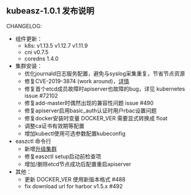 ## kubeasz-1.0.1 发布说明

CHANGELOG:
- 组件更新：
  - k8s: v1.13.5 v1.12.7 v1.11.9
  - cni v0.7.5
  - coredns 1.4.0
- 集群安装：
  - 优化journald日志服务配置，避免与syslog采集重复，节省节点资源
  - 修复CVE-2019-3874 (work around)，[详情](https://mp.weixin.qq.com/s/CnzK8722pJUWRAitWBRPcw)
  - 修复首个etcd成员故障时apiserver也故障的bug，详见 kubernetes issue #72102
  - 修复add-master时偶然出现的兼容性问题 issue #490
  - 修复apiserver启用basic_auth认证时用户rbac设置问题
  - 修复docker安装时变量 DOCKER_VER 需要显式转换成 float
  - 调整ca证书有效期等配置
  - 增加kubectl使用可选参数配置kubeconfig
- easzctl 命令行 
  - 新增[升级集群](https://github.com/easzlab/kubeasz/blob/master/docs/op/upgrade.md)
  - 修复easzctl setup启动前检查项
  - 增加/删除etcd节点成功后配置重启apiserver
- 其他：
  - 更新 DOCKER_VER 使用新版本格式 #488
  - fix download url for harbor v1.5.x #492
